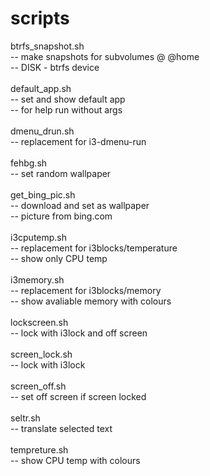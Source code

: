 # scripts

btrfs_snapshot.sh<br>
	-- make snapshots for subvolumes @ @home<br>
	-- DISK - btrfs device<br>
<br>
default_app.sh<br>
	-- set and show default app<br>
	-- for help run without args<br>
<br>
dmenu_drun.sh<br>
	-- replacement for i3-dmenu-run<br>
<br>
fehbg.sh<br>
	-- set random wallpaper<br>
<br>
get_bing_pic.sh<br>
	-- download and set as wallpaper<br>
	-- picture from bing.com<br>
<br>
i3cputemp.sh<br>
	-- replacement for i3blocks/temperature<br>
	-- show only CPU temp<br>
<br>
i3memory.sh<br>
	-- replacement for i3blocks/memory<br>
	-- show avaliable memory with colours<br>
<br>
lockscreen.sh<br>
	-- lock with i3lock and off screen<br>
<br>
screen_lock.sh<br>
	-- lock with i3lock<br>
<br>
screen_off.sh<br>
	-- set off screen if screen locked<br>
<br>
seltr.sh<br>
	-- translate selected text<br>
<br>
tempreture.sh<br>
	-- show CPU temp with colours<br>
<br>
